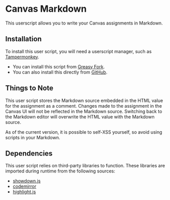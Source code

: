 # Canvas Markdown

This userscript allows you to write your Canvas assignments in Markdown.

## Installation
To install this user script, you will need a userscript manager, such as [Tampermonkey](https://www.tampermonkey.net/).
* You can install this script from [Greasy Fork](https://greasyfork.org/en/scripts/458457-canvas-markdown).
* You can also install this directly from [GitHub](https://github.com/theusaf/canvas-markdown/raw/main/src/index.user.js).

## Things to Note

This user script stores the Markdown source embedded in the HTML value for the assignment as a comment.
Changes made to the assignment in the Canvas UI will not be reflected in the Markdown source.
Switching back to the Markdown editor will overwrite the HTML value with the Markdown source.

As of the current version, it is possible to self-XSS yourself, so avoid using scripts in your Markdown.

## Dependencies

This user script relies on third-party libraries to function. These libraries are imported during runtime from the following sources:

- [showdown.js](https://cdn.jsdelivr.net/npm/showdown@2.1.0/dist/showdown.min.js)
- [codemirror](https://cdn.jsdelivr.net/gh/theusaf/canvas-markdown/lib/codemirror/codemirror.js)
- [highlight.js](https://cdn.jsdelivr.net/gh/theusaf/canvas-markdown/lib/highlight/es/highlight.js)
